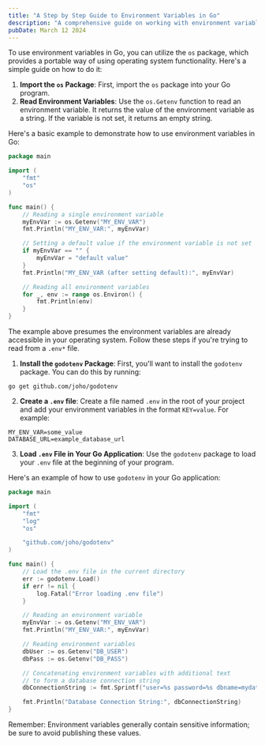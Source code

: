 ```yaml
---
title: "A Step by Step Guide to Environment Variables in Go"
description: "A comprehensive guide on working with environment variables in Go programming"
pubDate: March 12 2024
---
```


To use environment variables in Go, you can utilize the `os` package, which provides a portable way of using operating system functionality. Here's a simple guide on how to do it:

1. **Import the `os` Package**: First, import the `os` package into your Go program.
2. **Read Environment Variables**: Use the `os.Getenv` function to read an environment variable. It returns the value of the environment variable as a string. If the variable is not set, it returns an empty string.

Here's a basic example to demonstrate how to use environment variables in Go:

```go
package main

import (
    "fmt"
    "os"
)

func main() {
    // Reading a single environment variable
    myEnvVar := os.Getenv("MY_ENV_VAR")
    fmt.Println("MY_ENV_VAR:", myEnvVar)

    // Setting a default value if the environment variable is not set
    if myEnvVar == "" {
        myEnvVar = "default value"
    }
    fmt.Println("MY_ENV_VAR (after setting default):", myEnvVar)

    // Reading all environment variables
    for _, env := range os.Environ() {
        fmt.Println(env)
    }
}
```

The example above presumes the environment variables are already accessible in your operating system. Follow these steps if you're trying to read from a `.env*` file.

1. **Install the `godotenv` Package**: First, you'll want to install the `godotenv` package. You can do this by running:

```shell
go get github.com/joho/godotenv
```

2. **Create a `.env` file**: Create a file named `.env` in the root of your project and add your environment variables in the format `KEY=value`. For example:

```shell
MY_ENV_VAR=some_value
DATABASE_URL=example_database_url
```

3. **Load `.env` File in Your Go Application**: Use the `godotenv` package to load your `.env` file at the beginning of your program.

Here's an example of how to use `godotenv` in your Go application:

```go
package main

import (
    "fmt"
    "log"
    "os"

    "github.com/joho/godotenv"
)

func main() {
    // Load the .env file in the current directory
    err := godotenv.Load()
    if err != nil {
        log.Fatal("Error loading .env file")
    }

    // Reading an environment variable
    myEnvVar := os.Getenv("MY_ENV_VAR")
    fmt.Println("MY_ENV_VAR:", myEnvVar)

	// Reading environment variables
    dbUser := os.Getenv("DB_USER")
    dbPass := os.Getenv("DB_PASS")

    // Concatenating environment variables with additional text
    // to form a database connection string
    dbConnectionString := fmt.Sprintf("user=%s password=%s dbname=mydatabase sslmode=disable", dbUser, dbPass)

    fmt.Println("Database Connection String:", dbConnectionString)
}
```

Remember: Environment variables generally contain sensitive information; be sure to avoid publishing these values.

